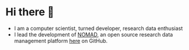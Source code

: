 # Hi there :clap:
- I am a computer scientist, turned developer, research data enthusiast 
- I lead the development of [NOMAD](https://nomad-lab.eu), an open source research data management platform [here](https://github.com/nomad-coe/nomad) on GitHub.
